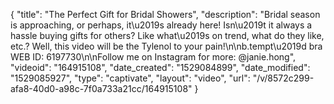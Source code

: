 {
    "title": "The Perfect Gift for Bridal Showers",
    "description": "Bridal season is approaching, or perhaps, it\u2019s already here! Isn\u2019t it always a hassle buying gifts for others? Like what\u2019s on trend, what do they like, etc.? Well, this video will be the Tylenol to your pain!\n\nb.tempt\u2019d bra WEB ID: 6197730\n\nFollow me on Instagram for more: @janie.hong",
    "videoid": "164915108",
    "date_created": "1529084899",
    "date_modified": "1529085927",
    "type": "captivate",
    "layout": "video",
    "url": "\/v\/8572c299-afa8-40d0-a98c-7f0a733a21cc\/164915108"
}